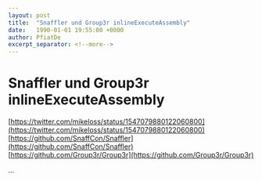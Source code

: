 ```yaml
---
layout: post
title:  "Snaffler und Group3r inlineExecuteAssembly"
date:   1990-01-01 19:55:00 +0000
author: PfiatDe
excerpt_separator: <!--more-->
---
```


# Snaffler und Group3r inlineExecuteAssembly
[https://twitter.com/mikeloss/status/1547079880122060800](https://twitter.com/mikeloss/status/1547079880122060800)
[https://github.com/SnaffCon/Snaffler](https://github.com/SnaffCon/Snaffler)
[https://github.com/Group3r/Group3r](https://github.com/Group3r/Group3r)

...
<!--more-->
